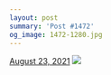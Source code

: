 ```yaml
---
layout: post
summary: 'Post #1472'
og_image: 1472-1280.jpg
---
```


<p>
  <time>
    <a href="/1472">August 23, 2021</a>
  </time>
  <a href="/1472">
    <img src="{{ site.assets_url }}/1472-640.jpg" srcset="{{ site.assets_url }}/1472-320.jpg 320w, {{ site.assets_url }}/1472-640.jpg 640w, {{ site.assets_url }}/1472-960.jpg 960w, {{ site.assets_url }}/1472-1280.jpg 1280w" sizes="(min-width: 700px) 50vw, calc(100vw - 2rem)" />
  </a>
</p>
